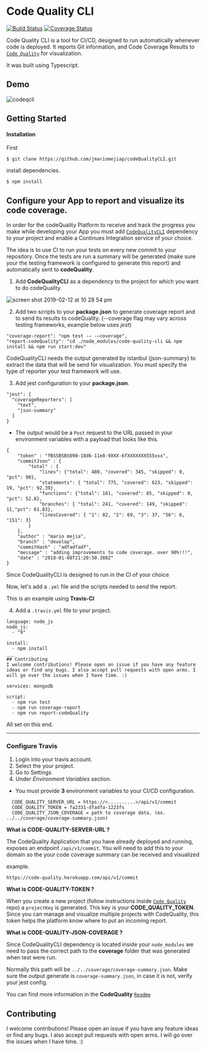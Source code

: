 # Code Quality CLI

[![Build Status](https://travis-ci.org/jmariomejiap/codeQualityCLI.svg?branch=master)](https://travis-ci.org/jmariomejiap/codeQualityCLI)
[![Coverage Status](https://coveralls.io/repos/github/jmariomejiap/codeQualityCLI/badge.svg?branch=master)](https://coveralls.io/github/jmariomejiap/codeQualityCLI?branch=master)

Code Quality CLI is a tool for CI/CD, designed to run automatically whenever code is deployed. It reports Git information, and Code Coverage Results to [`Code Quality`](https://github.com/jmariomejiap/codeQuality) for visualization.

It was built using Typescript.

## Demo

![codeqcli](https://user-images.githubusercontent.com/22829270/39217266-0f2791be-47d4-11e8-9e88-a898eea0cc91.gif)

## Getting Started

#### Installation

First

```
$ git clone https://github.com/jmariomejiap/codeQualityCLI.git
```

install dependencies.

```
$ npm install
```

## Configure your App to report and visualize its code coverage.

In order for the codeQuality Platform to receive and track the progress you make while developing your App you must add [`CodeQualityCLI`](https://github.com/jmariomejiap/codeQualityCLI) dependency to your project and enable a Continues Integration service of your choice.

The idea is to use CI to run your tests on every new commit to your repository. Once the tests are run a summary will be generated (make sure your the testing framework is configured to generate this report) and automatically sent to **codeQuality**.

1. Add **CodeQualityCLI** as a dependency to the project for which you want to do codeQuality.

![screen shot 2019-02-12 at 10 28 54 pm](https://user-images.githubusercontent.com/22829270/52682474-f43d7d80-2f15-11e9-8f48-31e75b883ecc.png)

2. Add two scripts to your **package.json** to generate coverage report and to send its results to codeQuality.
   (--coverage flag may vary across testing frameworks, example below uses _jest_)

```
"coverage-report": "npm test -— -—coverage",
"report-codeQuality": "cd ./node_modules/code-quality-cli && npm install && npm run start:dev"
```

CodeQualityCLI needs the output generated by istanbul (json-summary) to extract the data that will be send for visualization. You must specify the type of reporter your test framework will use.

3. Add jest configuration to your **package.json**.

```
"jest": {
  "coverageReporters": [
    "text",
    "json-summary"
  ]
}
```

- The output would be a `Post` request to the URL passed in your environment variables with a payload that looks like this.

```
{
	"token" : "fBSSBSBS090-18d6-11e8-9XXX-6fXXXXXXX555xxx",
	"commitJson" : {
		"total" : {
			"lines": {"total": 480, "covered": 345, "skipped": 0, "pct": 90},
			"statements": { "total": 775, "covered": 623, "skipped": 19, "pct": 92.39},
	    	"functions": {"total": 161, "covered": 85, "skipped": 0, "pct": 52.8},
	    	"branches": { "total": 241, "covered": 149, "skipped": 11,"pct": 61.83},
	    	"linesCovered": { "1": 82, "2": 69, "3": 37, "56": 6, "151": 3}
		}
	},
	"author" : "mario mejia",
	"branch" : "develop",
	"commitHash" : "adfadfadf",
	"message" : "adding improvements to code coverage. over 90%!!!",
	"date" : "2018-01-08T21:20:50.388Z"
}

```

Since CodeQualityCLI is designed to run in the CI of your choice

Now, let's add a `.yml` file and the scripts needed to send the report.

This is an example using **Travis-CI**

4.  Add a `.travis.yml` file to your project.

```
language: node_js
node_js:
  - "9"

install:
  - npm install
___
## Contributing
I welcome contributions! Please open an issue if you have any feature ideas or find any bugs. I also accept pull requests with open arms. I will go over the issues when I have time. :)

services: mongodb

script:
  - npm run test
  - npm run coverage-report
  - npm run report-codeQuality

```

All set on this end.

---

### Configure Travis

1. Login into your travis account.
2. Select the your project.
3. Go to Settings
4. Under _Environment Variables_ section.

- You must provide **3** environment variables to your CI/CD configuration.

```
  CODE_QUALITY_SERVER_URL = https://<..........>/api/v1/commit
  CODE_QUALITY_TOKEN = fa2331-dfadfa-1223fs
  CODE_QUALITY_JSON_COVERAGE = path to coverage data. (ex. ../../coverage/coverage-summary.json)
```

**What is CODE-QUALITY-SERVER-URL ?**

The CodeQuality Application that you have already deployed and running, exposes an endpoint `/api/v1/commit`.
You will need to add this to your domain so the your code coverage summary can be received and visualized

example.

`https://code-quality.herokuapp.com/api/v1/commit`

**What is CODE-QUALITY-TOKEN ?**

When you create a new project (follow instructions inside [`Code Quality`](https://github.com/jmariomejiap/codeQuality) repo) a `projectKey` is generated. This key is your **CODE_QUALITY_TOKEN**. Since you can manage and visualize multiple projects with CodeQuality, this token helps the platform know where to put an incoming report.

**What is CODE-QUALITY-JSON-COVERAGE ?**

Since CodeQualityCLI dependency is located inside your `node_modules` we need to pass the correct path to the **coverage** folder that was generated when test were run.

Normally this path will be `../../coverage/coverage-summary.json`. Make sure the output generate is `coverage-summary.json`, in case it is not, verify your jest config.

You can find more information in the **CodeQuality** [`Readme`](https://github.com/jmariomejiap/codeQuality)

## Contributing

I welcome contributions! Please open an issue if you have any feature ideas or find any bugs. I also accept pull requests with open arms. I will go over the issues when I have time. :)

